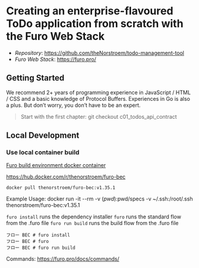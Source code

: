 # Creating an enterprise-flavoured ToDo application from scratch with the Furo Web Stack

- _Repository_: https://github.com/theNorstroem/todo-management-tool
- _Furo Web Stack_: https://furo.pro/

## Getting Started
We recommend 2+ years of programming experience in JavaScript / HTML / CSS and a basic knowledge of Protocol Buffers. Experiences in Go is also a plus. But don’t worry, you don’t have to be an expert.

> Start with the first chapter: git checkout c01_todos_api_contract

## Local Development

### Use local container build
[Furo build environment docker container](https://github.com/theNorstroem/furoBEC)

https://hub.docker.com/r/thenorstroem/furo-bec

```shell script
docker pull thenorstroem/furo-bec:v1.35.1
```

Example Usage: docker run -it --rm -v $(pwd):$pwd/specs -v ~/.ssh:/root/.ssh thenorstroem/furo-bec:v1.35.1

`furo install` runs the dependency installer
`furo` runs the standard flow from the .furo file
`furo run build` runs the build flow from the .furo file

```shell script
フロー BEC # furo install
フロー BEC # furo 
フロー BEC # furo run build
```

Commands: https://furo.pro/docs/commands/